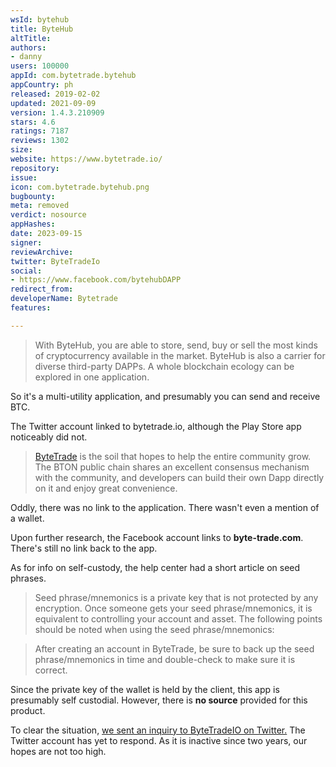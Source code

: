 ```yaml
---
wsId: bytehub
title: ByteHub
altTitle: 
authors:
- danny
users: 100000
appId: com.bytetrade.bytehub
appCountry: ph
released: 2019-02-02
updated: 2021-09-09
version: 1.4.3.210909
stars: 4.6
ratings: 7187
reviews: 1302
size: 
website: https://www.bytetrade.io/
repository: 
issue: 
icon: com.bytetrade.bytehub.png
bugbounty: 
meta: removed
verdict: nosource
appHashes: 
date: 2023-09-15
signer: 
reviewArchive: 
twitter: ByteTradeIo
social:
- https://www.facebook.com/bytehubDAPP
redirect_from: 
developerName: Bytetrade
features: 

---
```


> With ByteHub, you are able to store, send, buy or sell the most kinds of cryptocurrency available in the market. ByteHub is also a carrier for diverse third-party DAPPs. A whole blockchain ecology can be explored in one application.

So it's a multi-utility application, and presumably you can send and receive BTC.

The Twitter account linked to bytetrade.io, although the Play Store app noticeably did not.

> [ByteTrade](https://bytetrade.io) is the soil that hopes to help the entire community grow. The BTON public chain shares an excellent consensus mechanism with the community, and developers can build their own Dapp directly on it and enjoy great convenience.

Oddly, there was no link to the application. There wasn't even a mention of a wallet.

Upon further research, the Facebook account links to **byte-trade.com**. There's still no link back to the app.

As for info on self-custody, the help center had a short article on seed phrases.

> Seed phrase/mnemonics is a private key that is not protected by any encryption. Once someone gets your seed phrase/mnemonics, it is equivalent to controlling your account and asset. The following points should be noted when using the seed phrase/mnemonics:

> After creating an account in ByteTrade, be sure to back up the seed phrase/mnemonics in time and double-check to make sure it is correct.

Since the private key of the wallet is held by the client, this app is presumably self custodial. However, there is **no source** provided for this product.


To clear the situation, [we sent an inquiry to ByteTradeIO on Twitter.](https:/\twitter.com/dannybuntu/status/1430078350823870464) The Twitter account has yet to respond. As it is inactive since two years, our hopes are not too high.




